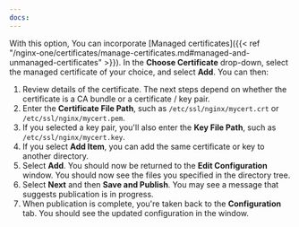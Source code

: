 ```yaml
---
docs:
---
```


With this option, You can incorporate [Managed certificates]({{< ref "/nginx-one/certificates/manage-certificates.md#managed-and-unmanaged-certificates" >}}).
In the **Choose Certificate** drop-down, select the managed certificate of your choice, and select **Add**. You can then:

1. Review details of the certificate. The next steps depend on whether the certificate is a CA bundle or a certificate / key pair.
1. Enter the **Certificate File Path**, such as `/etc/ssl/nginx/mycert.crt` or `/etc/ssl/nginx/mycert.pem`.
1. If you selected a key pair, you'll also enter the **Key File Path**, such as `/etc/ssl/nginx/mycert.key`.
1. If you select **Add Item**, you can add the same certificate or key to another directory.
1. Select **Add**. You should now be returned to the **Edit Configuration** window.
   You should now see the files you specified in the directory tree.
1. Select **Next** and then **Save and Publish**.
   You may see a message that suggests publication is in progress.
1. When publication is complete, you're taken back to the **Configuration** tab. You should see the updated configuration in the window.
